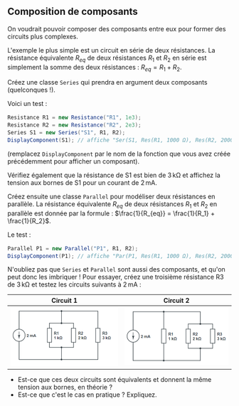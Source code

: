 ## Composition de composants

On voudrait pouvoir composer des composants entre eux pour former des circuits plus complexes.

L'exemple le plus simple est un circuit en série de deux résistances. La résistance équivalente $R_{eq}$ de deux résistances $R_1$ et $R_2$ en série est simplement la somme des deux résistances : $R_{eq} = R_1 + R_2$. 

Créez une classe `Series` qui prendra en argument deux composants (quelconques !).

Voici un test :
```csharp
Resistance R1 = new Resistance("R1", 1e3);
Resistance R2 = new Resistance("R2", 2e3);
Series S1 = new Series("S1", R1, R2);
DisplayComponent(S1); // affiche "Ser(S1, Res(R1, 1000 Ω), Res(R2, 2000 Ω)), U=6 V"
```
(remplacez `DisplayComponent` par le nom de la fonction que vous avez créée précédemment pour afficher un composant).

Vérifiez également que la résistance de S1 est bien de $3\,\mathrm{k\Omega}$ et affichez la tension aux bornes de S1 pour un courant de $2\,\mathrm{mA}$.

Créez ensuite une classe `Parallel` pour modéliser deux résistances en parallèle. La résistance équivalente $R_{eq}$ de deux résistances $R_1$ et $R_2$ en parallèle est donnée par la formule : $\frac{1}{R_{eq}} = \frac{1}{R_1} + \frac{1}{R_2}$.

Le test :
```csharp
Parallel P1 = new Parallel("P1", R1, R2);
DisplayComponent(P1); // affiche "Par(P1, Res(R1, 1000 Ω), Res(R2, 2000 Ω)), U=1,3333333333333333 V"
```

N'oubliez pas que `Series` et `Parallel` sont aussi des composants, et qu'on peut donc les imbriquer ! Pour essayer, créez une troisième résistance R3 de $3\,\mathrm{k\Omega}$ et testez les circuits suivants à $2\,\mathrm{mA}$ :


| Circuit 1 | Circuit 2 |
| - | - |
| ![](images/r1r2_r3.png) | ![](images/r1_r2r3.png) |

- Est-ce que ces deux circuits sont équivalents et donnent la même tension aux bornes, en théorie ?
- Est-ce que c'est le cas en pratique ? Expliquez.


